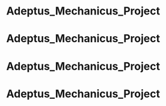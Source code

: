 # Adeptus_Mechanicus_Project
# Adeptus_Mechanicus_Project
# Adeptus_Mechanicus_Project
# Adeptus_Mechanicus_Project
